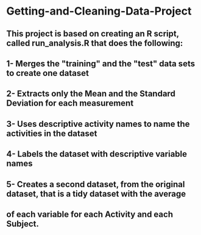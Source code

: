 # Getting-and-Cleaning-Data-Project
## This project is based on creating an R script, called run_analysis.R that does the following:
## 1- Merges the "training" and the "test" data sets to create one dataset
## 2- Extracts only the Mean and the Standard Deviation for each measurement
## 3- Uses descriptive activity names to name the activities in the dataset 
## 4- Labels the dataset with descriptive variable names
## 5- Creates a second dataset, from the original dataset, that is a tidy dataset with the average 
##    of each variable for each Activity and each Subject.
